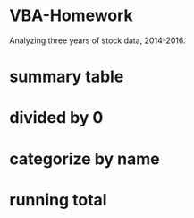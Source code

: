 # VBA-Homework

Analyzing three years of stock data, 2014-2016.

# summary table
# divided by 0
# categorize by name
# running total

